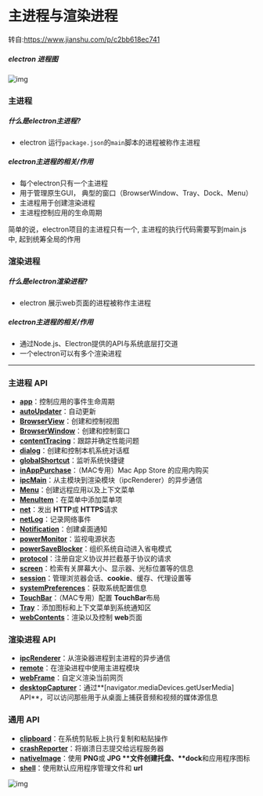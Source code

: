# 主进程与渲染进程

转自:https://www.jianshu.com/p/c2bb618ec741

##### electron 进程图

![img](https:////upload-images.jianshu.io/upload_images/20040970-3b3f4730b11a64d1.png?imageMogr2/auto-orient/strip|imageView2/2/w/692/format/webp)

### 主进程

##### 什么是electron主进程?

- electron 运行`package.json`的`main`脚本的进程被称作主进程

##### electron主进程的相关/作用

- 每个electron只有一个主进程
- 用于管理原生GUI， 典型的窗口（BrowserWindow、Tray、Dock、Menu）
- 主进程用于创建渲染进程
- 主进程控制应用的生命周期

简单的说，electron项目的主进程只有一个, 主进程的执行代码需要写到main.js中, 起到统筹全局的作用

### 渲染进程

##### 什么是electron渲染进程?

- electron 展示web页面的进程被称作主进程

##### electron主进程的相关/作用

- 通过Node.js、Electron提供的API与系统底层打交道
- 一个electron可以有多个渲染进程

------

### 主进程 API

- **[app](https://links.jianshu.com/go?to=https%3A%2F%2Fwww.electronjs.org%2Fdocs%2Fapi%2Fapp)**：控制应用的事件生命周期
- **[autoUpdater](https://links.jianshu.com/go?to=https%3A%2F%2Fwww.electronjs.org%2Fdocs%2Fapi%2Fauto-updater)**：自动更新
- **[BrowserView](https://links.jianshu.com/go?to=https%3A%2F%2Fwww.electronjs.org%2Fdocs%2Fapi%2Fbrowser-view)**：创建和控制视图
- **[BrowserWindow](https://links.jianshu.com/go?to=https%3A%2F%2Fwww.electronjs.org%2Fdocs%2Fapi%2Fbrowser-window)**：创建和控制窗口
- **[contentTracing](https://links.jianshu.com/go?to=https%3A%2F%2Fwww.electronjs.org%2Fdocs%2Fapi%2Fcontent-tracing)**：跟踪并确定性能问题
- **[dialog](https://links.jianshu.com/go?to=https%3A%2F%2Fwww.electronjs.org%2Fdocs%2Fapi%2Fdialog)**：创建和控制本机系统对话框
- **[globalShortcut](https://links.jianshu.com/go?to=https%3A%2F%2Fwww.electronjs.org%2Fdocs%2Fapi%2Fglobal-shortcut)**：监听系统快捷键
- **[inAppPurchase](https://links.jianshu.com/go?to=https%3A%2F%2Fwww.electronjs.org%2Fdocs%2Fapi%2Fin-app-purchase)**：（MAC专用）Mac App Store 的应用内购买
- **[ipcMain](https://links.jianshu.com/go?to=https%3A%2F%2Fwww.electronjs.org%2Fdocs%2Fapi%2Fipc-main)**：从主模块到渲染模块（ipcRenderer）的异步通信
- **[Menu](https://links.jianshu.com/go?to=https%3A%2F%2Fwww.electronjs.org%2Fdocs%2Fapi%2Fmenu)**：创建远程应用以及上下文菜单
- **[MenuItem](https://links.jianshu.com/go?to=https%3A%2F%2Fwww.electronjs.org%2Fdocs%2Fapi%2Fmenu-item)**：在菜单中添加菜单项
- **[net](https://links.jianshu.com/go?to=https%3A%2F%2Fwww.electronjs.org%2Fdocs%2Fapi%2Fnet)**：发出 **HTTP**或 **HTTPS**请求
- **[netLog](https://links.jianshu.com/go?to=https%3A%2F%2Fwww.electronjs.org%2Fdocs%2Fapi%2Fnet-log)**：记录网络事件
- **[Notification](https://links.jianshu.com/go?to=https%3A%2F%2Fwww.electronjs.org%2Fdocs%2Fapi%2Fnotification)**：创建桌面通知
- **[powerMonitor](https://links.jianshu.com/go?to=https%3A%2F%2Fwww.electronjs.org%2Fdocs%2Fapi%2Fpower-monitor)**：监视电源状态
- **[powerSaveBlocker](https://links.jianshu.com/go?to=https%3A%2F%2Fwww.electronjs.org%2Fdocs%2Fapi%2Fpower-save-blocker)**：组织系统自动进入省电模式
- **[protocol](https://links.jianshu.com/go?to=https%3A%2F%2Fwww.electronjs.org%2Fdocs%2Fapi%2Fprotocol)**：注册自定义协议并拦截基于协议的请求
- **[screen](https://links.jianshu.com/go?to=https%3A%2F%2Fwww.electronjs.org%2Fdocs%2Fapi%2Fscreen)**：检索有关屏幕大小、显示器、光标位置等的信息
- **[session](https://links.jianshu.com/go?to=https%3A%2F%2Fwww.electronjs.org%2Fdocs%2Fapi%2Fsession)**：管理浏览器会话、**cookie**、缓存、代理设置等
- **[systemPreferences](https://links.jianshu.com/go?to=https%3A%2F%2Fwww.electronjs.org%2Fdocs%2Fapi%2Fsystem-preferences)**：获取系统配置信息
- **[TouchBar](https://links.jianshu.com/go?to=https%3A%2F%2Fwww.electronjs.org%2Fdocs%2Fapi%2Ftouch-bar)**：（MAC专用）配置 **TouchBar**布局
- **[Tray](https://links.jianshu.com/go?to=https%3A%2F%2Fwww.electronjs.org%2Fdocs%2Fapi%2Ftray)**：添加图标和上下文菜单到系统通知区
- **[webContents](https://links.jianshu.com/go?to=https%3A%2F%2Fwww.electronjs.org%2Fdocs%2Fapi%2Fweb-contents)**：渲染以及控制 **web**页面

### 渲染进程 API

- **[ipcRenderer](https://links.jianshu.com/go?to=https%3A%2F%2Fwww.electronjs.org%2Fdocs%2Fapi%2Fipc-renderer)**：从渲染器进程到主进程的异步通信
- **[remote](https://links.jianshu.com/go?to=https%3A%2F%2Fwww.electronjs.org%2Fdocs%2Fapi%2Fremote)**：在渲染进程中使用主进程模块
- **[webFrame](https://links.jianshu.com/go?to=https%3A%2F%2Fwww.electronjs.org%2Fdocs%2Fapi%2Fweb-frame)**：自定义渲染当前网页
- **[desktopCapturer](https://links.jianshu.com/go?to=https%3A%2F%2Fwww.electronjs.org%2Fdocs%2Fapi%2Fdesktop-capturer)**：通过**[navigator.mediaDevices.getUserMedia] API**，可以访问那些用于从桌面上捕获音频和视频的媒体源信息

### 通用 API

- **[clipboard](https://links.jianshu.com/go?to=https%3A%2F%2Fwww.electronjs.org%2Fdocs%2Fapi%2Fclipboard)**：在系统剪贴板上执行复制和粘贴操作
- **[crashReporter](https://links.jianshu.com/go?to=https%3A%2F%2Fwww.electronjs.org%2Fdocs%2Fapi%2Fcrash-reporter)**：将崩溃日志提交给远程服务器
- **[nativeImage](https://links.jianshu.com/go?to=https%3A%2F%2Fwww.electronjs.org%2Fdocs%2Fapi%2Fnative-image)**：使用 **PNG**或 **JPG \**文件创建托盘、\**dock**和应用程序图标
- **[shell](https://links.jianshu.com/go?to=https%3A%2F%2Fwww.electronjs.org%2Fdocs%2Fapi%2Fshell)**：使用默认应用程序管理文件和 **url**

![img](https:////upload-images.jianshu.io/upload_images/20040970-561f925e98a3e792.png?imageMogr2/auto-orient/strip|imageView2/2/w/1187/format/webp)

